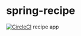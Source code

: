 # spring-recipe
[![CircleCI](https://circleci.com/gh/dgizer/spring-recipe.svg?style=svg&circle-token=f550a1a57690b782181d4610630940ea380cc416)](https://app.circleci.com/pipelines/github/dgizer/spring-recipe/1/workflows/bb363b02-831d-4b1c-b04a-34383600a03b/jobs/1)
recipe app
